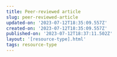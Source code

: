 ```yaml
---
title: Peer-reviewed article
slug: peer-reviewed-article
updated-on: '2023-07-12T18:35:09.557Z'
created-on: '2023-07-12T18:35:09.557Z'
published-on: '2023-07-12T18:37:11.502Z'
layout: '[resource-type].html'
tags: resource-type
---
```



